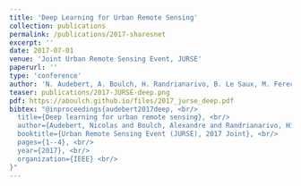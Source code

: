 ```yaml
---
title: 'Deep Learning for Urban Remote Sensing'
collection: publications
permalink: /publications/2017-sharesnet
excerpt: ''
date: 2017-07-01
venue: 'Joint Urban Remote Sensing Event, JURSE'
paperurl: ''
type: 'conference'
author: 'N. Audebert, A. Boulch, H. Randrianarivo, B. Le Saux, M. Ferecatu, S. Lefèvre and R. Marlet'
teaser: publications/2017-JURSE-deep.png
pdf: https://aboulch.github.io/files/2017_jurse_deep.pdf
bibtex: "@inproceedings{audebert2017deep, <br/>
  title={Deep learning for urban remote sensing}, <br/>
  author={Audebert, Nicolas and Boulch, Alexandre and Randrianarivo, Hicham and Le Saux, Bertrand and Ferecatu, Marin and Lefevre, S{\'e}bastien and Marlet, Renaud}, <br/>
  booktitle={Urban Remote Sensing Event (JURSE), 2017 Joint}, <br/>
  pages={1--4}, <br/>
  year={2017}, <br/>
  organization={IEEE} <br/>
}"
---
```


